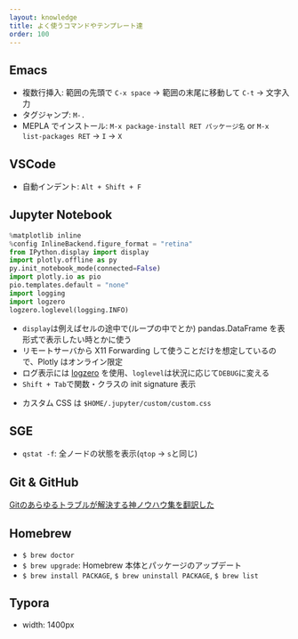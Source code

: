 ```yaml
---
layout: knowledge
title: よく使うコマンドやテンプレート達
order: 100
---
```




## Emacs

* 複数行挿入: 範囲の先頭で `C-x space` -> 範囲の末尾に移動して `C-t` -> 文字入力
* タグジャンプ: `M-.`
* MEPLA でインストール: `M-x package-install RET パッケージ名` or `M-x list-packages RET` -> `I` -> `X`



## VSCode

* 自動インデント: `Alt + Shift + F`



## Jupyter Notebook

```python
%matplotlib inline
%config InlineBackend.figure_format = "retina"
from IPython.display import display
import plotly.offline as py
py.init_notebook_mode(connected=False)
import plotly.io as pio
pio.templates.default = "none"
import logging
import logzero
logzero.loglevel(logging.INFO)
```

- `display`は例えばセルの途中で(ループの中でとか) pandas.DataFrame を表形式で表示したい時とかに使う
- リモートサーバから X11 Forwarding して使うことだけを想定しているので、Plotly はオンライン限定
- ログ表示には [logzero](https://logzero.readthedocs.io/en/latest/) を使用、`loglevel`は状況に応じて`DEBUG`に変える
- `Shift + Tab`で関数・クラスの init signature 表示

* カスタム CSS は `$HOME/.jupyter/custom/custom.css`



## SGE

* `qstat -f`: 全ノードの状態を表示(`qtop` -> `s`と同じ)



## Git & GitHub

[Gitのあらゆるトラブルが解決する神ノウハウ集を翻訳した](https://blog.labot.jp/entry/2019/07/01/183204)



## Homebrew

- `$ brew doctor`
- `$ brew upgrade`: Homebrew 本体とパッケージのアップデート
- `$ brew install PACKAGE`, `$ brew uninstall PACKAGE`, `$ brew list`



## Typora

* width: 1400px